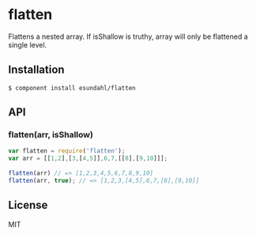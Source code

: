 # flatten

  Flattens a nested array. If isShallow is truthy, array will only be flattened a single level.

## Installation

    $ component install esundahl/flatten

## API

### flatten(arr, isShallow)

```javascript
var flatten = require('flatten');
var arr = [[1,2],[3,[4,5]],6,7,[[8],[9,10]]];
   
flatten(arr) // => [1,2,3,4,5,6,7,8,9,10]
flatten(arr, true); // => [1,2,3,[4,5],6,7,[8],[9,10]]
```

## License

  MIT
